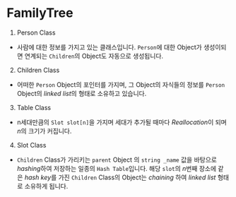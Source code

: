FamilyTree
==========
1. Person Class
 * 사람에 대한 정보를 가지고 있는 클래스입니다. `Person`에 대한 Object가 생성이되면 연계되는 `Children`의 Object도 자동으로 생성됩니다. 


2. Children Class
 * 어떠한 `Person` Object의 포인터를 가지며, 그 Object의 자식들의 정보를 `Person` Object의 *linked list*의 형태로 소유하고 있습니다. 

3. Table Class 
 * n세대만큼의 `Slot slot[n]`을 가지며 세대가 추가될 때마다 *Reallocation*이 되며 *n*의 크기가 커집니다.

4. Slot Class
 * `Children` Class가 가리키는 `parent` Object 의 `string _name` 값을 바탕으로 *hashing*하여 저장하는 일종의 `Hash Table`입니다. 해당 `slot`의 *n*번째 장소에 같은 *hash key*를 가진 `Children` Class의 Object는 *chaining* 하여 *linked list* 형태로 소유하게 됩니다.
